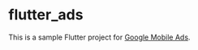 # flutter_ads

This is a sample Flutter project for [Google Mobile Ads](https://github.com/googleads/googleads-mobile-flutter).

